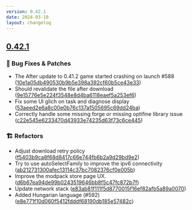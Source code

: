 ```yaml
---
version: 0.42.1
date: 2024-03-10
layout: changelog
---
```

## [0.42.1](#0.42.1)
### 🐛 Bug Fixes & Patches

- The After update to 0.41.2 game started crashing on launch #588 ([10e1a05db490530b9b5e398a392cf60b5ce43e33](https://github.com/Voxelum/x-minecraft-launcher/commit/10e1a05db490530b9b5e398a392cf60b5ce43e33))
- Should revalidate the file after download ([9e15776e5e224f3548e8d4ba6118eaef5a253ef6](https://github.com/Voxelum/x-minecraft-launcher/commit/9e15776e5e224f3548e8d4ba6118eaef5a253ef6))
- Fix some UI glich on task and diagnose display ([53aeed2e6a8c00e0b76c137a1505695c69dd24ba](https://github.com/Voxelum/x-minecraft-launcher/commit/53aeed2e6a8c00e0b76c137a1505695c69dd24ba))
- Correctly handle some missing forge or missing optifine library issue ([c22e545e6233470d43933e74235d63f73c6ce445](https://github.com/Voxelum/x-minecraft-launcher/commit/c22e545e6233470d43933e74235d63f73c6ce445))
### 🏗️ Refactors

- Adjust download retry policy ([f5403b9ca8f68d8417c66e744fb6b2a9d29bd9e2](https://github.com/Voxelum/x-minecraft-launcher/commit/f5403b9ca8f68d8417c66e744fb6b2a9d29bd9e2))
- Try to use autoSelectFamily to improve the ipv6 connectivity ([ab212731300afec13114c37bc7082376cf0e005b](https://github.com/Voxelum/x-minecraft-launcher/commit/ab212731300afec13114c37bc7082376cf0e005b))
- Improve the modpack store page UX. ([d6b67ea94de99b0243519646bb8f5c47fc872b7f](https://github.com/Voxelum/x-minecraft-launcher/commit/d6b67ea94de99b0243519646bb8f5c47fc872b7f))
- Update network stack ([e83ab81f111f5d8770015f16ef82afb5a89a0070](https://github.com/Voxelum/x-minecraft-launcher/commit/e83ab81f111f5d8770015f16ef82afb5a89a0070))
- Added Hungarian language (#592) ([e8e771f10d060f5412fdddf68190db185e57482c](https://github.com/Voxelum/x-minecraft-launcher/commit/e8e771f10d060f5412fdddf68190db185e57482c))
